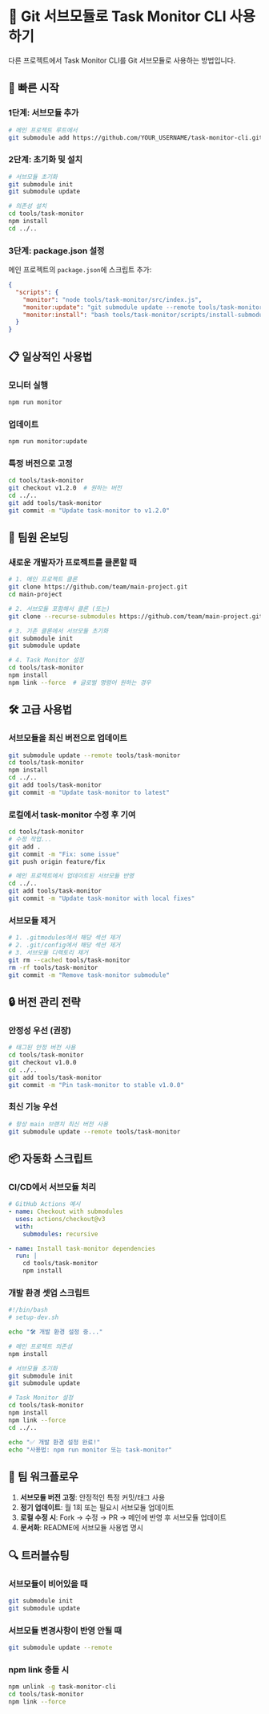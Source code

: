 # 📁 Git 서브모듈로 Task Monitor CLI 사용하기

다른 프로젝트에서 Task Monitor CLI를 Git 서브모듈로 사용하는 방법입니다.

## 🚀 빠른 시작

### 1단계: 서브모듈 추가

```bash
# 메인 프로젝트 루트에서
git submodule add https://github.com/YOUR_USERNAME/task-monitor-cli.git tools/task-monitor
```

### 2단계: 초기화 및 설치

```bash
# 서브모듈 초기화
git submodule init
git submodule update

# 의존성 설치
cd tools/task-monitor
npm install
cd ../..
```

### 3단계: package.json 설정

메인 프로젝트의 `package.json`에 스크립트 추가:

```json
{
  "scripts": {
    "monitor": "node tools/task-monitor/src/index.js",
    "monitor:update": "git submodule update --remote tools/task-monitor && cd tools/task-monitor && npm install",
    "monitor:install": "bash tools/task-monitor/scripts/install-submodule.sh"
  }
}
```

## 📋 일상적인 사용법

### 모니터 실행
```bash
npm run monitor
```

### 업데이트
```bash
npm run monitor:update
```

### 특정 버전으로 고정
```bash
cd tools/task-monitor
git checkout v1.2.0  # 원하는 버전
cd ../..
git add tools/task-monitor
git commit -m "Update task-monitor to v1.2.0"
```

## 🔄 팀원 온보딩

### 새로운 개발자가 프로젝트를 클론할 때

```bash
# 1. 메인 프로젝트 클론
git clone https://github.com/team/main-project.git
cd main-project

# 2. 서브모듈 포함해서 클론 (또는)
git clone --recurse-submodules https://github.com/team/main-project.git

# 3. 기존 클론에서 서브모듈 초기화
git submodule init
git submodule update

# 4. Task Monitor 설정
cd tools/task-monitor
npm install
npm link --force  # 글로벌 명령어 원하는 경우
```

## 🛠️ 고급 사용법

### 서브모듈을 최신 버전으로 업데이트
```bash
git submodule update --remote tools/task-monitor
cd tools/task-monitor
npm install
cd ../..
git add tools/task-monitor
git commit -m "Update task-monitor to latest"
```

### 로컬에서 task-monitor 수정 후 기여
```bash
cd tools/task-monitor
# 수정 작업...
git add .
git commit -m "Fix: some issue"
git push origin feature/fix

# 메인 프로젝트에서 업데이트된 서브모듈 반영
cd ../..
git add tools/task-monitor
git commit -m "Update task-monitor with local fixes"
```

### 서브모듈 제거
```bash
# 1. .gitmodules에서 해당 섹션 제거
# 2. .git/config에서 해당 섹션 제거
# 3. 서브모듈 디렉토리 제거
git rm --cached tools/task-monitor
rm -rf tools/task-monitor
git commit -m "Remove task-monitor submodule"
```

## 🔒 버전 관리 전략

### 안정성 우선 (권장)
```bash
# 태그된 안정 버전 사용
cd tools/task-monitor
git checkout v1.0.0
cd ../..
git add tools/task-monitor
git commit -m "Pin task-monitor to stable v1.0.0"
```

### 최신 기능 우선
```bash
# 항상 main 브랜치 최신 버전 사용
git submodule update --remote tools/task-monitor
```

## 📦 자동화 스크립트

### CI/CD에서 서브모듈 처리
```yaml
# GitHub Actions 예시
- name: Checkout with submodules
  uses: actions/checkout@v3
  with:
    submodules: recursive

- name: Install task-monitor dependencies
  run: |
    cd tools/task-monitor
    npm install
```

### 개발 환경 셋업 스크립트
```bash
#!/bin/bash
# setup-dev.sh

echo "🛠️ 개발 환경 설정 중..."

# 메인 프로젝트 의존성
npm install

# 서브모듈 초기화
git submodule init
git submodule update

# Task Monitor 설정
cd tools/task-monitor
npm install
npm link --force
cd ../..

echo "✅ 개발 환경 설정 완료!"
echo "사용법: npm run monitor 또는 task-monitor"
```

## 🤝 팀 워크플로우

1. **서브모듈 버전 고정**: 안정적인 특정 커밋/태그 사용
2. **정기 업데이트**: 월 1회 또는 필요시 서브모듈 업데이트
3. **로컬 수정 시**: Fork → 수정 → PR → 메인에 반영 후 서브모듈 업데이트
4. **문서화**: README에 서브모듈 사용법 명시

## 🔍 트러블슈팅

### 서브모듈이 비어있을 때
```bash
git submodule init
git submodule update
```

### 서브모듈 변경사항이 반영 안될 때
```bash
git submodule update --remote
```

### npm link 충돌 시
```bash
npm unlink -g task-monitor-cli
cd tools/task-monitor
npm link --force
``` 
